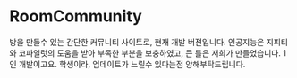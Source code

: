 # RoomCommunity
방을 만들수 있는 간단한 커뮤니티 사이트로, 현재 개발 버젼입니다.
인공지능은 지피티와 코파일럿의 도움을 받아 부족한 부분을 보충하였고, 큰 틀은 저희가 만들었습니다.
1인 개발이고요.
학생이라, 업데이트가 느릴수 있다는점 양해부탁드립니다.
